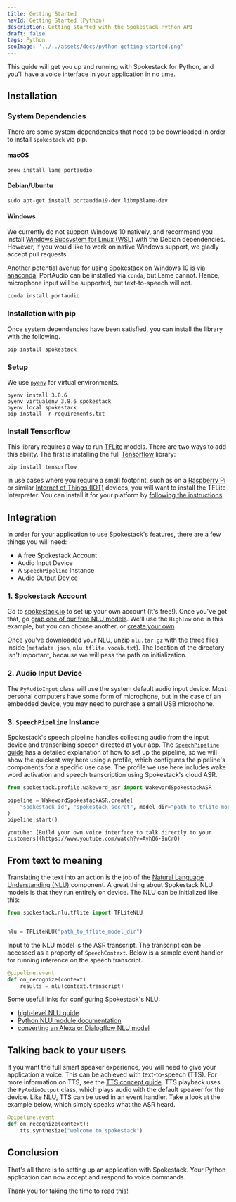 ```yaml
---
title: Getting Started
navId: Getting Started (Python)
description: Getting started with the Spokestack Python API
draft: false
tags: Python
seoImage: '../../assets/docs/python-getting-started.png'
---
```


This guide will get you up and running with Spokestack for Python, and you'll have a voice interface in your application in no time.

## Installation

### System Dependencies

There are some system dependencies that need to be downloaded in order to install `spokestack` via pip.

#### macOS

```shell
brew install lame portaudio
```

#### Debian/Ubuntu

```shell
sudo apt-get install portaudio19-dev libmp3lame-dev
```

#### Windows

We currently do not support Windows 10 natively, and recommend you install [Windows Subsystem for Linux (WSL)](https://docs.microsoft.com/en-us/windows/wsl/install-win10) with the Debian dependencies. However, if you would like to work on native Windows support, we gladly accept pull requests.

Another potential avenue for using Spokestack on Windows 10 is via [anaconda](https://www.anaconda.com/). PortAudio can be installed via `conda`, but Lame cannot. Hence, microphone input will be supported, but text-to-speech will not.

```shell
conda install portaudio
```

### Installation with pip

Once system dependencies have been satisfied, you can install the library with the following.

```shell
pip install spokestack
```

### Setup

We use [`pyenv`](https://github.com/pyenv/pyenv) for virtual environments.

```shell
pyenv install 3.8.6
pyenv virtualenv 3.8.6 spokestack
pyenv local spokestack
pip install -r requirements.txt
```

### Install Tensorflow

This library requires a way to run [TFLite](https://www.tensorflow.org/lite) models. There are two ways to add this ability. The first is installing the full [Tensorflow](https://www.tensorflow.org/) library:

```shell
pip install tensorflow
```

In use cases where you require a small footprint, such as on a [Raspberry Pi](https://www.raspberrypi.org/) or similar [Internet of Things (IOT)](https://en.wikipedia.org/wiki/Internet_of_things) devices, you will want to install the TFLite Interpreter. You can install it for your platform by [following the instructions](https://www.tensorflow.org/lite/guide/python#install_just_the_tensorflow_lite_interpreter).

## Integration

In order for your application to use Spokestack's features, there are a few things you will need:

- A free Spokestack Account
- Audio Input Device
- A `SpeechPipeline` Instance
- Audio Output Device

### 1. Spokestack Account

Go to [spokestack.io](/create) to set up your own account (it's free!). Once you've got that, go [grab one of our free NLU models](/account/services/nlu). We'll use the `Highlow` one in this example, but you can choose another, or [create your own](/docs/integrations/export)

Once you've downloaded your NLU, unzip `nlu.tar.gz` with the three files inside (`metadata.json`, `nlu.tflite`, `vocab.txt`). The location of the directory isn't important, because we will pass the path on initialization.

### 2. Audio Input Device

The `PyAudioInput` class will use the system default audio input device. Most personal computers have some form of microphone, but in the case of an embedded device, you may need to purchase a small USB microphone.

### 3. `SpeechPipeline` Instance

Spokestack's speech pipeline handles collecting audio from the input device and transcribing speech directed at your app. The [`SpeechPipeline` guide](speech-pipeline) has a detailed explanation of how to set up the pipeline, so we will show the quickest way here using a profile, which configures the pipeline's components for a specific use case. The profile we use here includes wake word activation and speech transcription using Spokestack's cloud ASR.

```python
from spokestack.profile.wakeword_asr import WakewordSpokestackASR

pipeline = WakewordSpokestackASR.create(
    "spokestack_id", "spokestack_secret", model_dir="path_to_tflite_model_dir"
)
pipeline.start()
```

`youtube: [Build your own voice interface to talk directly to your customers](https://www.youtube.com/watch?v=AvhQ6-9nCrQ)`

## From text to meaning

Translating the text into an action is the job of the [Natural Language Understanding (NLU)](/docs/concepts/nlu) component. A great thing about Spokestack NLU models is that they run entirely on device. The NLU can be initialized like this:

```python
from spokestack.nlu.tflite import TFLiteNLU


nlu = TFLiteNLU("path_to_tflite_model_dir")
```

Input to the NLU model is the ASR transcript. The transcript can be accessed as a property of `SpeechContext`. Below is a sample event handler for running inference on the speech transcript.

```python
@pipeline.event
def on_recognize(context)
    results = nlu(context.transcript)
```

Some useful links for configuring Spokestack's NLU:

- [high-level NLU guide](/docs/concepts/nlu)
- [Python NLU module documentation](nlu)
- [converting an Alexa or Dialogflow NLU model](/docs/integrations/export)

## Talking back to your users

If you want the full smart speaker experience, you will need to give your application a voice. This can be achieved with text-to-speech (TTS). For more information on TTS, see the [TTS concept guide](/docs/concepts/tts). TTS playback uses the `PyAudioOutput` class, which plays audio with the default speaker for the device. Like NLU, TTS can be used in an event handler. Take a look at the example below, which simply speaks what the ASR heard.

```python
@pipeline.event
def on_recognize(context):
    tts.synthesize("welcome to spokestack")
```

## Conclusion

That's all there is to setting up an application with Spokestack. Your Python application can now accept and respond to voice commands.

Thank you for taking the time to read this!
